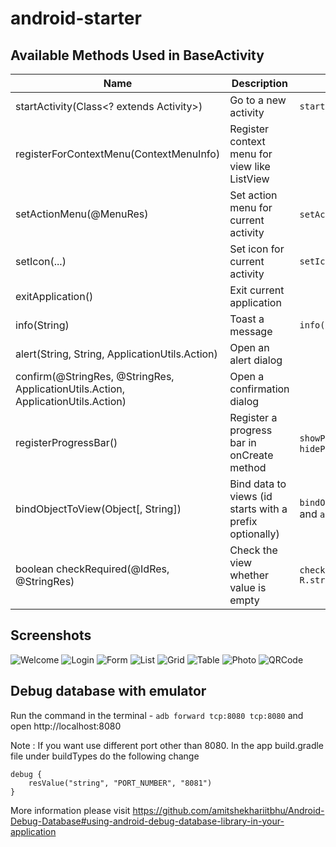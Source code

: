 # android-starter

## Available Methods Used in BaseActivity

| Name        | Description | Misc |
| ------------- | ------------- | ----- |
| startActivity(Class<? extends Activity>) | Go to a new activity | `startActivity(MainActivity.class)` |
| registerForContextMenu(ContextMenuInfo) | Register context menu for view like ListView |  |
| setActionMenu(@MenuRes) | Set action menu for current activity | `setActionMenu(R.menu.main`) |
| setIcon(...) | Set icon for current activity | `setIcon(R.drawable.icon)` |
| exitApplication() | Exit current application | |
| info(String) | Toast a message | `info(R.string.message)` |
| alert(String, String, ApplicationUtils.Action) | Open an alert dialog |  |
| confirm(@StringRes, @StringRes, ApplicationUtils.Action, ApplicationUtils.Action) | Open a confirmation dialog | |
| registerProgressBar() | Register a progress bar in onCreate method | `showProgressBar()` or `hideProgressBar()` |
| bindObjectToView(Object[, String]) | Bind data to views (id starts with a prefix optionally) |  `bindObjectToView(user, "user_")` and `android:id="@+id/user_name"` |
| boolean checkRequired(@IdRes, @StringRes) | Check the view whether value is empty | `checkRequired(R.id.edit_text, R.string.required)` |

## Screenshots

![Welcome](https://raw.githubusercontent.com/bndynet/android-starter/master/docs/images/welcome.png)
![Login](https://raw.githubusercontent.com/bndynet/android-starter/master/docs/images/login.png)
![Form](https://raw.githubusercontent.com/bndynet/android-starter/master/docs/images/form.png)
![List](https://raw.githubusercontent.com/bndynet/android-starter/master/docs/images/list.png)
![Grid](https://raw.githubusercontent.com/bndynet/android-starter/master/docs/images/grid.png)
![Table](https://raw.githubusercontent.com/bndynet/android-starter/master/docs/images/table.png)
![Photo](https://raw.githubusercontent.com/bndynet/android-starter/master/docs/images/photo.png)
![QRCode](https://raw.githubusercontent.com/bndynet/android-starter/master/docs/images/qrcode.png)

## Debug database with emulator

Run the command in the terminal - `adb forward tcp:8080 tcp:8080` and open http://localhost:8080

Note : If you want use different port other than 8080. In the app build.gradle file under buildTypes do the following change

```
debug {
    resValue("string", "PORT_NUMBER", "8081")
}

```

More information please visit https://github.com/amitshekhariitbhu/Android-Debug-Database#using-android-debug-database-library-in-your-application
